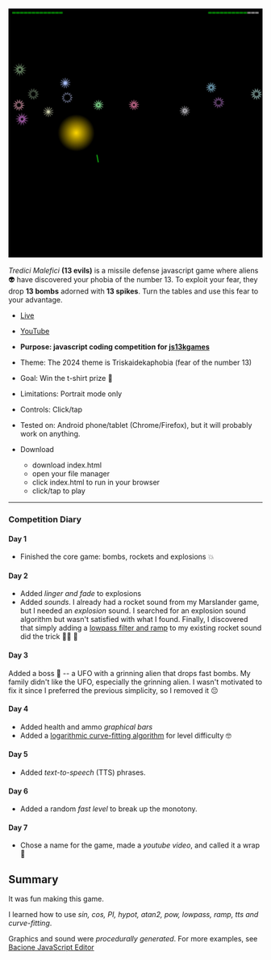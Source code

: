 [![Play](README.JPG)](https://bacionejs.github.io/tredicimalefici)

*Tredici Malefici* **(13 evils)** is a missile defense javascript game where aliens 👽 have discovered your phobia of the number 13. To exploit your fear, they drop **13 bombs** adorned with **13 spikes**. Turn the tables and use this fear to your advantage.

- [Live](https://bacionejs.github.io/tredicimalefici)
- [YouTube](http://www.youtube.com/@bacionejs)

- **Purpose: javascript coding competition for [js13kgames](https://js13kgames.com)**
- Theme: The 2024 theme is Triskaidekaphobia (fear of the number 13)
- Goal: Win the t-shirt prize 🎯
- Limitations: Portrait mode only
- Controls: Click/tap
- Tested on: Android phone/tablet (Chrome/Firefox), but it will probably work on anything.

- Download
  - download index.html
  - open your file manager
  - click index.html to run in your browser
  - click/tap to play

---

### Competition Diary

#### Day 1
- Finished the core game: bombs, rockets and explosions 💥

#### Day 2
- Added *linger and fade* to explosions
- Added *sounds*. I already had a rocket sound from my Marslander game, but I needed an *explosion* sound. I searched for an explosion sound algorithm but wasn't satisfied with what I found. Finally, I discovered that simply adding a [lowpass filter and ramp](https://bacionejs.github.io/explosion) to my existing rocket sound did the trick 🕵️‍♂️ 🎉

#### Day 3
Added a boss 👾 -- a UFO with a grinning alien that drops fast bombs. My family didn't like the UFO, especially the grinning alien. I wasn't motivated to fix it since I preferred the previous simplicity, so I removed it 😔

#### Day 4
- Added health and ammo *graphical bars*
- Added a [logarithmic curve-fitting algorithm](https://bacionejs.github.io/difficultyalgorithm) for level difficulty 🤓

#### Day 5
- Added *text-to-speech* (TTS) phrases.

#### Day 6
- Added a random *fast level* to break up the monotony.

#### Day 7
- Chose a name for the game, made a *youtube video*, and called it a wrap 🥳

## Summary
It was fun making this game.

I learned how to use *sin, cos, PI, hypot, atan2, pow, lowpass, ramp, tts and curve-fitting*.

Graphics and sound were *procedurally generated*. For more examples, see [Bacione JavaScript Editor](https://github.com/bacionejs/editor)
